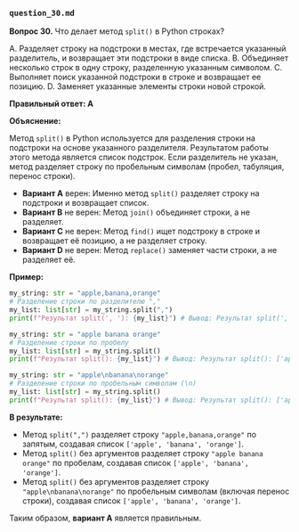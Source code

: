 ### `question_30.md`

**Вопрос 30.** Что делает метод `split()` в Python строках?

A. Разделяет строку на подстроки в местах, где встречается указанный разделитель, и возвращает эти подстроки в виде списка.
B. Объединяет несколько строк в одну строку, разделенную указанным символом.
C. Выполняет поиск указанной подстроки в строке и возвращает ее позицию.
D. Заменяет указанные элементы строки новой строкой.

**Правильный ответ: A**

**Объяснение:**

Метод `split()` в Python используется для разделения строки на подстроки на основе указанного разделителя. Результатом работы этого метода является список подстрок. Если разделитель не указан, метод разделяет строку по пробельным символам (пробел, табуляция, перенос строки).

*   **Вариант A** верен: Именно метод `split()` разделяет строку на подстроки и возвращает список.
*   **Вариант B** не верен: Метод `join()` объединяет строки, а не разделяет.
*   **Вариант C** не верен: Метод `find()` ищет подстроку в строке и возвращает её позицию, а не разделяет строку.
*   **Вариант D** не верен: Метод `replace()` заменяет части строки, а не разделяет её.

**Пример:**

```python
my_string: str = "apple,banana,orange"
# Разделение строки по разделителю ","
my_list: list[str] = my_string.split(",")
print(f"Результат split(', '): {my_list}") # Вывод: Результат split(', '): ['apple', 'banana', 'orange']

my_string: str = "apple banana orange"
# Разделение строки по пробелу
my_list: list[str] = my_string.split()
print(f"Результат split(): {my_list}") # Вывод: Результат split(): ['apple', 'banana', 'orange']

my_string: str = "apple\nbanana\norange"
# Разделение строки по пробельным символам (\n)
my_list: list[str] = my_string.split()
print(f"Результат split(): {my_list}") # Вывод: Результат split(): ['apple', 'banana', 'orange']

```

**В результате:**

*   Метод `split(",")` разделяет строку `"apple,banana,orange"` по запятым, создавая список `['apple', 'banana', 'orange']`.
*   Метод `split()` без аргументов разделяет строку `"apple banana orange"` по пробелам, создавая список `['apple', 'banana', 'orange']`.
*   Метод `split()` без аргументов разделяет строку `"apple\nbanana\norange"` по пробельным символам (включая перенос строки), создавая список `['apple', 'banana', 'orange']`.
   
Таким образом, **вариант A** является правильным.
